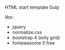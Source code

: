 HTML start template Gulp

libs:
   - jquery
   - normalize.css
   - bootstrap 4 (only grid)
   - fontawesome 5 free